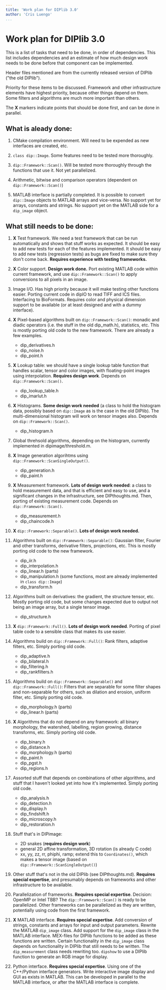 ```yaml
---
title: 'Work plan for DIPlib 3.0'
author: 'Cris Luengo'
...
```


# Work plan for DIPlib 3.0

This is a list of tasks that need to be done, in order of dependencies.
This list includes dependencies and an estimate of how much design work needs
to be done before that component can be implemented.

Header files mentioned are from the currently released version of DIPlib ("the old DIPlib").

Priority for these items to be discussed. Framework and other infrastructure
elements have highest priority, because other things depend on them. Some filters
and algorithms are much more important than others.

The **X** markers indicate points that should be done first, and can be
done in parallel.

## What is aleady done:

1.  CMake compilation environment. Will need to be expended as new interfaces are
    created, etc.

2.  `class dip::Image`. Some features need to be tested more thoroughly.

3.  `dip::Framework::Scan()`. Will be tested more thoroughly through the functions
    that use it. Not yet parallelized.

4.  Arithmetic, bitwise and comparison operators (dependent on `dip::Framework::Scan()`)

5.  MATLAB interface is partially completed. It is possible to convert `dip::Image`
    objects to MATLAB arrays and vice-versa. No support yet for arrays, constants
    and strings. No support yet on the MATLAB side for a `dip_image` object.

## What still needs to be done:

1.  **X**
    Test framework. We need a test framework that can be run automatically and
    shows that stuff works as expected. It should be easy to add new tests for each
    of the features implemented. It should be easy to add new tests (regression tests)
    as bugs are fixed to make sure they don't come back.
    **Requires experience with testing frameworks.**

2.  **X**
    Color support. **Design work done.** Port existing MATLAB code within
    current framework, and use `dip::Framework::Scan()` to apply conversions to all
    pixels in an image.

4.  Image I/O. Has high priority because it will make testing other functions easier.
    Porting current code in dipIO to read TIFF and ICS files. Interfacing to
    BioFormats. Requires color and physical dimension support to be available (or
    at least designed and with a dummy interface).

5.  **X**
    Pixel-based algorithms built on `dip::Framework::Scan()`: monadic and
    diadic operators (i.e. the stuff in the old dip_math.h), statistics, etc. This is
    mostly porting old code to the new framework. There are already a few examples.
    - dip_derivatives.h
    - dip_noise.h
    - dip_point.h

7.  **X**
    Lookup table: we should have a single lookup table function that handles scalar,
    tensor and color images, with floating-point images using interpolation.
    **Requires design work**. Depends on `dip::Framework::Scan()`.
    - dip_lookup_table.h
    - dip_imarlut.h

6.  **X**
    Histograms. **Some design work needed** (a class to hold the histogram data, possibly
    based on `dip::Image` as is the case in the old DIPlib). The multi-dimensional
    histogram will work on tensor images also. Depends on `dip::Framework::Scan()`.
    - dip_histogram.h

7.  Global threhsold algorithms, depending on the histogram, currently implemented
    in dipimage/threshold.m.

8.  **X**
    Image generation algorihtms using `dip::Framework::ScanSingleOutput()`.
    - dip_generation.h
    - dip_paint.h

9.  **X**
    Measurement framework. **Lots of design work needed**: a class to hold measurement
    data, and that is efficient and easy to use, and a significant changes in the
    infrastructure, see DIPthoughts.md. Then, porting of existing measurement code.
    Depends on `dip::Framework::Scan()`.
    - dip_measurement.h
    - dip_chaincode.h

10. **X**
    `dip::Framework::Separable()`. **Lots of design work needed.**

11. Algorithms built on `dip::Framework::Separable()`: Gaussian filter, Fourier
    and other transforms, derivative filters, projections, etc. This is mostly porting
    old code to the new framework.
    - dip_iir.h
    - dip_interpolation.h
    - dip_linear.h (parts)
    - dip_manipulation.h (some functions, most are already implemented in `class dip::Image`)
    - dip_transform.h

12. Algorithms built on derivatives: the gradient, the structure tensor, etc.
    Mostly porting old code, but some changes expected due to output not being an
    image array, but a single tensor image.
    - dip_structure.h

13. **X**
    `dip::Framework::Full()`. **Lots of design work needed**. Porting of pixel table
    code to a sensible class that makes its use easier.

14. Algorithms build on `dip::Framework::Full()`: Rank filters, adaptive filters, etc.
    Simply porting old code.
    - dip_adaptive.h
    - dip_bilateral.h
    - dip_filtering.h
    - dip_rankfilters.h

15. Algorithms build on `dip::Framework::Separable()` and `dip::Framework::Full()`:
    Filters that are separable for some filter shapes and non-separable for others,
    such as dilation and erosion, uniform filter, etc. Simply porting old code.
    - dip_morphology.h (parts)
    - dip_linear.h (parts)

16. **X**
    Algorithms that do not depend on any framework: all binary morphology, the
    watershed, labelling, region growing, distance transforms, etc.
    Simply porting old code.
    - dip_binary.h
    - dip_distance.h
    - dip_morphology.h (parts)
    - dip_paint.h
    - dip_pgst.h
    - dip_regions.h

17. Assorted stuff that depends on combinations of other algorithms, and stuff that
    I haven't looked yet into how it's implemented. Simply porting old code.
    - dip_analysis.h
    - dip_detection.h
    - dip_display.h
    - dip_findshift.h
    - dip_microscopy.h
    - dip_restoration.h

18. Stuff that's in DIPimage:
    - 2D snakes (**requires design work**)
    - general 2D affine transformation, 3D rotation (is already C code)
    - xx, yy, zz, rr, phiphi, ramp; extend this to `Coordinates()`, which makes a
      tensor image (based on `dip::Framework::ScanSingleOutput()`)

18. Other stuff that's not in the old DIPlib (see DIPthoughts.md).
    **Requires special expertise**, and presumably depends on frameworks and other
    infrastructure to be available.

19. Parallelization of frameworks. **Requires special expertise**. Decision:
    OpenMP or Intel TBB? The `dip::Framework::Scan()` is ready to be parallelized.
    Other frameworks can be parallelized as they are written, potentially using
    code from the first framework.

20. **X**
    MATLAB interface. **Requires special expertise**. Add conversion of strings,
    constants and arrays for input and output parameters. Rewrite the MATLAB
    `dip_image` class. Add support for the `dip_image` class in the MATLAB interface.
    MEX-files for DIPlib functions to be added as these functions are written.
    Certain functionality in the `dip_image` class depends on functionality in
    DIPlib that still needs to be written. The `dip_measurement` class needs
    rewriting too. `dipshow` to use a DIPlib function to generate an RGB image for
    display.

21. Python interface. **Requires special expertise**. Using one of the C++/Python
    interface generators. Write interactive image display and GUI as exists in
    MATLAB. This can be developed in parallel to the MATLAB interface, or after
    the MATLAB interface is complete.
